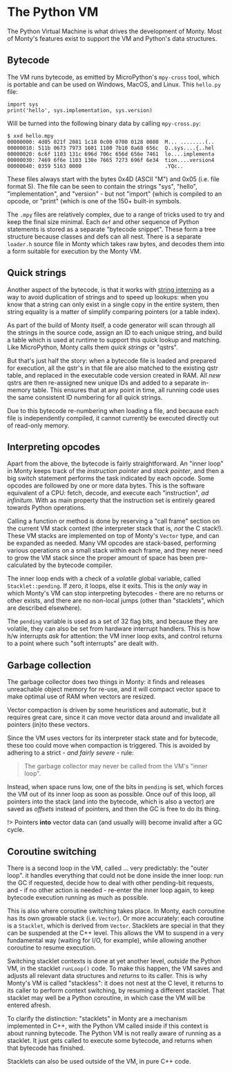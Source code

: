 # The Python VM

The Python Virtual Machine is what drives the development of Monty. Most of
Monty's features exist to support the VM and Python's data structures.

## Bytecode

The VM runs bytecode, as emitted by MicroPython's `mpy-cross` tool, which is
portable and can be used on Windows, MacOS, and Linux. This `hello.py` file:

```
import sys
print('hello', sys.implementation, sys.version)
```

Will be turned into the following binary data by calling `mpy-cross.py`:

```text
$ xxd hello.mpy
00000000: 4d05 021f 2081 1c18 0c00 0700 0128 0080  M... ........(..
00000010: 511b 0673 7973 1601 1100 7b10 0a68 656c  Q..sys....{..hel
00000020: 6c6f 1103 131c 696d 706c 656d 656e 7461  lo....implementa
00000030: 7469 6f6e 1103 130e 7665 7273 696f 6e34  tion....version4
00000040: 0359 5163 0000                           .YQc..
```

These files always start with the bytes 0x4D (ASCII "M") and 0x05 (i.e. file
format 5). The file can be seen to contain the strings "sys", "hello",
"implementation", and "version" - but not "import" (which is compiled to an
opcode, or "print" (which is one of the 150+ built-in symbols.

The `.mpy` files are relatively complex, due to a range of tricks used to try
and keep the final size minimal.  Each `def` and other sequence of Python
statements is stored as a separate "bytecode snippet". These form a tree
structure because classes and defs can all nest. There is a separate `loader.h`
source file in Monty which takes raw bytes, and decodes them into a form
suitable for execution by the Monty VM.

## Quick strings

Another aspect of the bytecode, is that it works with [string
interning](String_interning) as a way to avoid duplication of strings and to
speed up lookups: when you know that a string can only exist in a single copy in
the entire system, then string equality is a matter of simplify comparing
pointers (or a table index).

As part of the build of Monty itself, a code generator will scan through all the
strings in the source code, assign an ID to each unique string, and build a
table which is used at runtime to support this quick lookup and matching. Like
MicroPython, Monty calls them _quick strings_ or "qstrs".

But that's just half the story: when a bytecode file is loaded and prepared for
execution, all the qstr's in that file are also matched to the existing qstr
table, and replaced in the executable code version created in RAM. All _new_
qstrs are then re-assigned new unique IDs and added to a separate in-memory
table.  This ensures that at any point in time, all running code uses the same
consistent ID numbering for all quick strings.

Due to this bytecode re-numbering when loading a file, and because each file is
independently compiled, it cannot currently be executed directly out of
read-only memory.

## Interpreting opcodes

Apart from the above, the bytecode is fairly straightforward. An "inner loop" in
Monty keeps track of the _instruction pointer_ and _stack pointer_, and then a
big switch statement performs the task indicated by each opcode. Some opcodes
are followed by one or more data bytes. This is the software equivalent of a
CPU: fetch, decode, and execute each "instruction", _ad infinitum_. With as main
property that the instruction set is entirely geared towards Python operations.

Calling a function or method is done by reserving a "call frame" section on the
current VM stack context (the interpreter stack that is, _not_ the C stack!).
These VM stacks are implemented on top of Monty's `Vector` type, and can be
expanded as needed.  Many VM opcodes are stack-based, performing various
operations on a small stack within each frame, and they never need to grow the
VM stack since the proper amount of space has been pre-calculated by the
bytecode compiler.

The inner loop ends with a check of a _volatile_ global variable, called
`Stacklet::pending`. If zero, it loops, else it exits. This is the _only_ way in
which Monty's VM can stop interpreting bytecodes - there are no returns or other
exists, and there are no non-local jumps (other than "stacklets", which are
described elsewhere).

The `pending` variable is used as a set of 32 flag bits, and because they are
volatile, they can also be set from hardware interrupt handlers. This is how h/w
interrupts _ask_ for attention: the VM inner loop exits, and control returns to
a point where such "soft interrupts" are dealt with.

## Garbage collection

The garbage collector does two things in Monty: it finds and releases
unreachable object memory for re-use, and it will compact vector space to make
optimal use of RAM when vectors are resized.

Vector compaction is driven by some heuristices and automatic, but it requires
great care, since it can move vector data around and invalidate all pointers
(in)to these vectors.

Since the VM uses vectors for its interpreter stack state and for bytecode,
these too could move when compaction is triggered. This is avoided by adhering
to a strict - _and fairly severe_ - rule:

> The garbage collector may never be called from the VM's "inner loop".

Instead, when space runs low, one of the bits in `pending` is set, which forces
the VM out of its inner loop as soon as possible. Once ouf of this loop, all
pointers into the stack (and into the bytecode, which is also a vector) are
saved as _offsets_ instead of pointers, and then the GC is free to do its thing.

!> Pointers **into** vector data can (and usually will) become invalid after a
GC cycle.

## Coroutine switching

There is a second loop in the VM, called ... very predictably: the "outer loop".
it handles everything that could not be done inside the inner loop: run the GC
if requested, decide how to deal with other pending-bit requests, and - if no
other action is needed - re-enter the inner loop again, to keep bytecode
execution running as much as possible.

This is also where coroutine switching takes place. In Monty, each coroutine has
its own growable stack (i.e. `Vector`). Or more accurately: each coroutine is a
`Stacklet`, which is derived from `Vector`. Stacklets are special in that they
can be suspended at the C++ level. This allows the VM to suspend in a very
fundamental way (waiting for I/O, for example), while allowing another coroutine
to resume execution.

Switching stacklet contexts is done at yet another level, _outside_ the Python
VM, in the stacklet `runLoop()` code. To make this happen, the VM saves and
adjusts all relevant data structures and _returns_ to its caller. This is why
Monty's VM is called "stackless": it does not nest at the C level, it returns to
its caller to perform context switching, by resuming a different stacklet. That
stacklet may well be a Python coroutine, in which case the VM will be entered
afresh.

To clarify the distinction: "stacklets" in Monty are a mechanism implemented in
C++, with the Python VM called inside if this context is about running bytecode.
The Python VM is not really aware of running as a stacklet. It just gets called
to execute some bytecode, and returns when that bytecode has finished.

Stacklets can also be used outside of the VM, in pure C++ code.
